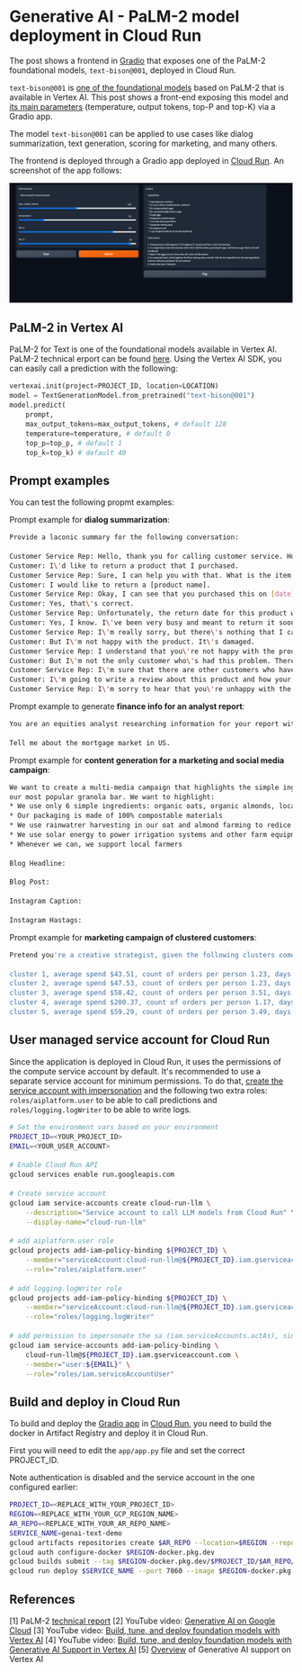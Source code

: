 # Generative AI - PaLM-2 model deployment in Cloud Run

The post shows a frontend in [Gradio](https://gradio.app/) that exposes one of the PaLM-2 foundational models, `text-bison@001`, deployed in Cloud Run.

`text-bison@001` is [one of the foundational models](https://cloud.google.com/vertex-ai/docs/generative-ai/learn/models) based on PaLM-2 that is available in Vertex AI. This post shows a front-end exposing this model and [its main parameters](https://cloud.google.com/vertex-ai/docs/generative-ai/learn/models#parameter_definitions) (temperature, output tokens, top-P and top-K) via a Gradio app.

The model `text-bison@001` can be applied to use cases like dialog summarization, text generation, scoring for marketing, and many others.

The frontend is deployed through a Gradio app deployed in [Cloud Run](https://cloud.google.com/run). An screenshot of the app follows:

![LLM Text demo](images/text-demo.png)

## PaLM-2 in Vertex AI

PaLM-2 for Text is one of the foundational models available in Vertex AI. PaLM-2 technical erport can be found [here](https://ai.google/static/documents/palm2techreport.pdf). Using the Vertex AI SDK, you can easily call a prediction with the following:

```py
vertexai.init(project=PROJECT_ID, location=LOCATION)
model = TextGenerationModel.from_pretrained("text-bison@001")
model.predict(
    prompt,
    max_output_tokens=max_output_tokens, # default 128
    temperature=temperature, # default 0
    top_p=top_p, # default 1
    top_k=top_k) # default 40
```

## Prompt examples

You can test the following propmt examples:

Prompt example for **dialog summarization**:

```bash
Provide a laconic summary for the following conversation:

Customer Service Rep: Hello, thank you for calling customer service. How can I help you today?
Customer: I\'d like to return a product that I purchased.
Customer Service Rep: Sure, I can help you with that. What is the item that you would like to return?
Customer: I would like to return a [product name].
Customer Service Rep: Okay, I can see that you purchased this on [date].
Customer: Yes, that\'s correct.
Customer Service Rep: Unfortunately, the return date for this product was on [date].
Customer: Yes, I know. I\'ve been very busy and meant to return it sooner.
Customer Service Rep: I\'m really sorry, but there\'s nothing that I can do about it.
Customer: But I\'m not happy with the product. It\'s damaged.
Customer Service Rep: I understand that you\'re not happy with the product. However, the return date for this product has passed.
Customer: But I\'m not the only customer who\'s had this problem. There are other customers who have returned this product because it\'s damaged.
Customer Service Rep: I\'m sure that there are other customers who have returned this product because it\'s damaged. However, the return date for this product has passed.
Customer: I\'m going to write a review about this product and how your company doesn\'t stand behind its products.
Customer Service Rep: I\'m sorry to hear that you\'re unhappy with the product. However, I cannot help you with this return.
```

Prompt example to generate **finance info for an analyst report**:

```bash
You are an equities analyst researching information for your report with relevant facts and figures.

Tell me about the mortgage market in US.
```

Prompt example for **content generation for a marketing and social media campaign**:

```bash
We want to create a multi-media campaign that highlights the simple ingredients and sustainable sourcing practices from
our most popular granola bar. We want to highlight:
* We use only 6 simple ingredients: organic oats, organic almonds, local honey, organic whole flour, dried organic blackberries, free-range eggs
* Our packaging is made of 100% compostable materials
* We use rainwatrer harvesting in our oat and almond farming to redice the need of irrigation.
* We use solar energy to power irrigation systems and other farm equipments.
* Whenever we can, we support local farmers

Blog Headline:

Blog Post:

Instagram Caption:

Instagram Hastags:
```

Prompt example for **marketing campaign of clustered customers**:

```bash
Pretend you're a creative strategist, given the following clusters come up with creative brand persona and title labels for each of these clusters, and explain step by step; what would be the next marketing step for these clusters:

cluster 1, average spend $43.51, count of orders per person 1.23, days since last order 295.33
cluster 2, average spend $47.53, count of orders per person 1.23, days since last order 820.65
cluster 3, average spend $58.42, count of orders per person 3.51, days since last order 287.5
cluster 4, average spend $200.37, count of orders per person 1.17, days since last order 421.67
cluster 5, average spend $59.29, count of orders per person 3.49, days since last order 794.72
```

## User managed service account for Cloud Run

Since the application is deployed in Cloud Run, it uses the permissions of the compute service account by default. It's recommended to use a separate service account for minimum permissions. To do that, [create the service account with impersonation](https://cloud.google.com/run/docs/securing/service-identity) and the following two extra roles: `roles/aiplatform.user` to be able to call predictions and `roles/logging.logWriter` to be able to write logs.

```sh
# Set the environment vars based on your environment
PROJECT_ID=<YOUR_PROJECT_ID>
EMAIL=<YOUR_USER_ACCOUNT>

# Enable Cloud Run API
gcloud services enable run.googleapis.com

# Create service account
gcloud iam service-accounts create cloud-run-llm \
    --description="Service account to call LLM models from Cloud Run" \
    --display-name="cloud-run-llm"

# add aiplatform.user role
gcloud projects add-iam-policy-binding ${PROJECT_ID} \
    --member="serviceAccount:cloud-run-llm@${PROJECT_ID}.iam.gserviceaccount.com" \
    --role="roles/aiplatform.user"

# add logging.logWriter role
gcloud projects add-iam-policy-binding ${PROJECT_ID} \
    --member="serviceAccount:cloud-run-llm@${PROJECT_ID}.iam.gserviceaccount.com" \
    --role="roles/logging.logWriter"

# add permission to impersonate the sa (iam.serviceAccounts.actAs), since this is a user-namaged sa
gcloud iam service-accounts add-iam-policy-binding \
    cloud-run-llm@${PROJECT_ID}.iam.gserviceaccount.com \
    --member="user:${EMAIL}" \
    --role="roles/iam.serviceAccountUser"
```

## Build and deploy in Cloud Run

To build and deploy the [Gradio app](https://gradio.app/) in [Cloud Run](https://cloud.google.com/run/docs/quickstarts/deploy-container), you need to build the docker in Artifact Registry and deploy it in Cloud Run.

First you will need to edit the `app/app.py` file and set the correct PROJECT_ID.

Note authentication is disabled and the service account in the one configured earlier:

```sh
PROJECT_ID=<REPLACE_WITH_YOUR_PROJECT_ID>
REGION=<REPLACE_WITH_YOUR_GCP_REGION_NAME>
AR_REPO=<REPLACE_WITH_YOUR_AR_REPO_NAME>
SERVICE_NAME=genai-text-demo
gcloud artifacts repositories create $AR_REPO --location=$REGION --repository-format=Docker
gcloud auth configure-docker $REGION-docker.pkg.dev
gcloud builds submit --tag $REGION-docker.pkg.dev/$PROJECT_ID/$AR_REPO/$SERVICE_NAME
gcloud run deploy $SERVICE_NAME --port 7860 --image $REGION-docker.pkg.dev/$PROJECT_ID/$AR_REPO/$SERVICE_NAME --service-account=cloud-run-llm@$PROJECT_ID.iam.gserviceaccount.com --allow-unauthenticated --region=$REGION --platform=managed  --project=$PROJECT_ID
```

## References

[1] PaLM-2 [technical report](https://ai.google/static/documents/palm2techreport.pdf)
[2] YouTube video: [Generative AI on Google Cloud](https://youtu.be/Q1zF9pF6flw)
[3] YouTube video: [Build, tune, and deploy foundation models with Vertex AI](https://youtu.be/yg2yHIKQ7oM)
[4] YouTube video: [Build, tune, and deploy foundation models with Generative AI Support in Vertex AI](https://www.youtube.com/watch?v=-2rQ_AcQMF8)
[5] [Overview](https://cloud.google.com/vertex-ai/docs/generative-ai/learn/overview) of Generative AI support on Vertex AI

